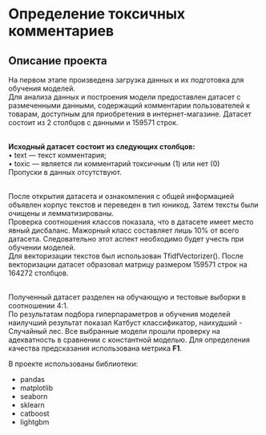 # Определение токсичных комментариев
## Описание проекта

На первом этапе произведена загрузка данных и их подготовка для обучения моделей.
<br>Для анализа данных и построения модели предоставлен датасет с размеченными данными, содержащий комментарии пользователей к товарам, доступным для приобретения в интернет-магазине. Датасет состоит из 2 столбцов с данными и 159571 строк.

<br>**Исходный датасет состоит из следующих столбцов:**
<br>• text — текст комментария;
<br>• toxic — является ли комментарий токсичным (1) или нет (0)
<br>Пропуски в данных отсутствуют.

<br>После открытия датасета и ознакомления с общей информацией объявлен корпус текстов и переведен в тип юникод. Затем тексты были очищены и лемматизированы.
<br>Проверка соотношения классов показала, что в датасете имеет место явный дисбаланс. Мажорный класс составляет лишь 10% от всего датасета. Следовательно этот аспект необходимо будет учесть при обучении моделей.
<br>Для векторизации текстов был использован TfidfVectorizer(). После векторизации датасет  образовал матрицу размером 159571 строк на 164272 столбцов.

<br>Полученный датасет разделен на обучающую и тестовые выборки в соотношении 4:1.
<br>По результатам подбора гиперпараметров и обучения моделей наилучший результат показал Катбуст классификатор, наихудший - Случайный лес. Все выбранные модели прошли проверку на адекватность в сравнении с константной моделью. Для определения качества предсказания использована метрика **F1**.

В проекте использованы библиотеки:
- pandas
- matplotlib
- seaborn
- sklearn
- catboost
- lightgbm

